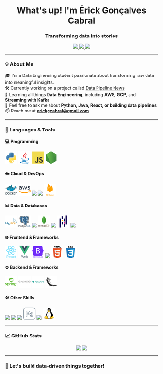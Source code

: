 <h1 align="center">What's up! I'm Érick Gonçalves Cabral </h1>
<h3 align="center">Transforming data into stories</h3>

<p align="center">
  <a href="https://www.linkedin.com/in/erick-cabralgca/" target="_blank">
    <img src="https://img.shields.io/badge/LinkedIn-blue?style=for-the-badge&logo=linkedin" />
  </a>
  <a href="https://instagram.com/erickcaabral" target="_blank">
    <img src="https://img.shields.io/badge/Instagram-%23E4405F.svg?style=for-the-badge&logo=instagram&logoColor=white" />
  </a>
  <a href="mailto:erickgcabral@gmail.com">
    <img src="https://img.shields.io/badge/Gmail-D14836?style=for-the-badge&logo=gmail&logoColor=white" />
  </a>
</p>

---

### 💡 About Me

🎓 I'm a Data Engineering student passionate about transforming raw data into meaningful insights.  
🛠️ Currently working on a project called [Data Pipeline News](https://github.com/ErickGCA/data-pipeline-news.git)  
🌱 Learning all things **Data Engineering**, including **AWS**, **GCP**, and **Streaming with Kafka**  
💬 Feel free to ask me about **Python, Java, React, or building data pipelines**  
📫 Reach me at **erickgcabral@gmail.com**

---

### 🧰 Languages & Tools

#### 💻 Programming
<p>
  <img src="https://raw.githubusercontent.com/devicons/devicon/master/icons/python/python-original.svg" width="40" />
  <img src="https://raw.githubusercontent.com/devicons/devicon/master/icons/java/java-original.svg" width="40" />
  <img src="https://raw.githubusercontent.com/devicons/devicon/master/icons/javascript/javascript-original.svg" width="40" />
  <img src="https://raw.githubusercontent.com/devicons/devicon/master/icons/nodejs/nodejs-original.svg" width="40" />
</p>

#### ☁️ Cloud & DevOps
<p>
  <img src="https://raw.githubusercontent.com/devicons/devicon/master/icons/docker/docker-original-wordmark.svg" width="40" />
  <img src="https://raw.githubusercontent.com/devicons/devicon/master/icons/amazonwebservices/amazonwebservices-original-wordmark.svg" width="40" />
  <img src="https://www.vectorlogo.zone/logos/google_cloud/google_cloud-icon.svg" width="40" />
  <img src="https://www.vectorlogo.zone/logos/getpostman/getpostman-icon.svg" width="40" />
  <img src="https://raw.githubusercontent.com/devicons/devicon/master/icons/firebase/firebase-plain-wordmark.svg" width="40" />
</p>

#### 📊 Data & Databases
<p>
  <img src="https://raw.githubusercontent.com/devicons/devicon/master/icons/mysql/mysql-original-wordmark.svg" width="40" />
  <img src="https://raw.githubusercontent.com/devicons/devicon/master/icons/postgresql/postgresql-original-wordmark.svg" width="40" />
  <img src="https://www.vectorlogo.zone/logos/apache_kafka/apache_kafka-icon.svg" width="40" />
  <img src="https://raw.githubusercontent.com/devicons/devicon/master/icons/mongodb/mongodb-original-wordmark.svg" width="40" />
  <img src="https://www.vectorlogo.zone/logos/apache_cassandra/apache_cassandra-icon.svg" width="40" />
  <img src="https://raw.githubusercontent.com/devicons/devicon/master/icons/pandas/pandas-original.svg" width="40" />
  <img src="https://www.vectorlogo.zone/logos/pytorch/pytorch-icon.svg" width="40" />
</p>

#### 🌐 Frontend & Frameworks
<p>
  <img src="https://raw.githubusercontent.com/devicons/devicon/master/icons/react/react-original-wordmark.svg" width="40" />
  <img src="https://raw.githubusercontent.com/devicons/devicon/master/icons/vuejs/vuejs-original-wordmark.svg" width="40" />
  <img src="https://raw.githubusercontent.com/devicons/devicon/master/icons/bootstrap/bootstrap-plain-wordmark.svg" width="40" />
  <img src="https://www.vectorlogo.zone/logos/tailwindcss/tailwindcss-icon.svg" width="40" />
  <img src="https://raw.githubusercontent.com/devicons/devicon/master/icons/html5/html5-original-wordmark.svg" width="40" />
  <img src="https://raw.githubusercontent.com/devicons/devicon/master/icons/css3/css3-original-wordmark.svg" width="40" />
</p>

#### ⚙️ Backend & Frameworks
<p>
  <img src="https://raw.githubusercontent.com/devicons/devicon/master/icons/spring/spring-original-wordmark.svg" width="40" />
  <img src="https://raw.githubusercontent.com/devicons/devicon/master/icons/express/express-original-wordmark.svg" width="40" />
  <img src="https://raw.githubusercontent.com/devicons/devicon/master/icons/fastapi/fastapi-original-wordmark.svg" width="40" />
  <img src="https://raw.githubusercontent.com/devicons/devicon/master/icons/flask/flask-original.svg" width="40" />
</p>

#### 🛠️ Other Skills
<p>
  <img src="https://upload.wikimedia.org/wikipedia/commons/9/92/LaTeX_logo.svg" width="40" />
<img src="https://img.shields.io/badge/-black?style=for-the-badge&logo=raspberry-pi&logoColor=red" width="40" />
  <img src="https://www.vectorlogo.zone/logos/adobe_illustrator/adobe_illustrator-icon.svg" width="40" />
  <img src="https://raw.githubusercontent.com/devicons/devicon/master/icons/photoshop/photoshop-line.svg" width="40" />
  <img src="https://download.blender.org/branding/community/blender_community_badge_white.svg" width="40" />
  <img src="https://raw.githubusercontent.com/devicons/devicon/master/icons/linux/linux-original.svg" width="40" />
</p>

---

### 📈 GitHub Stats

<p align="center">
  <img src="https://github-readme-stats.vercel.app/api?username=ErickGCA&show_icons=true&theme=radical" width="48%" />
  <img src="https://github-readme-stats.vercel.app/api/top-langs/?username=ErickGCA&layout=compact&theme=radical" width="48%" />
</p>

---

### 🚀 Let's build data-driven things together!

